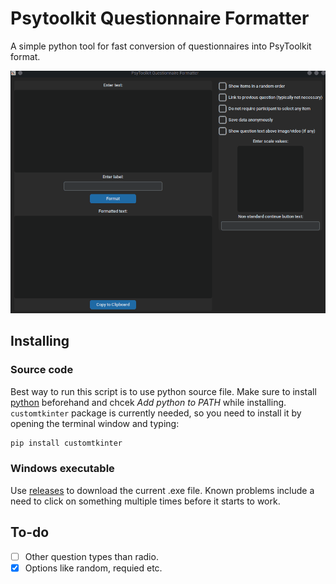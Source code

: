 # Psytoolkit Questionnaire Formatter

A simple python tool for fast conversion of questionnaires into PsyToolkit format.

![gif example](https://github.com/jakub-jedrusiak/Psytoolkit-Questionnaire-Converter/blob/main/images/example.gif)

## Installing

### Source code

Best way to run this script is to use python source file. Make sure to install [python](https://www.python.org/) beforehand and chcek *Add python to PATH* while installing. `customtkinter` package is currently needed, so you need to install it by opening the terminal window and typing:

```bash
pip install customtkinter
```

### Windows executable

Use [releases](https://github.com/jakub-jedrusiak/Psytoolkit-Questionnaire-Formatter/releases) to download the current .exe file. Known problems include a need to click on something multiple times before it starts to work.

## To-do

- [ ] Other question types than radio.
- [X] Options like random, requied etc.
